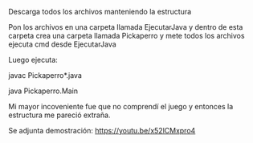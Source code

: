 Descarga todos los archivos manteniendo la estructura

Pon los archivos en una carpeta llamada EjecutarJava y dentro de esta carpeta crea una carpeta llamada Pickaperro y mete todos los archivos ejecuta cmd desde EjecutarJava

Luego ejecuta:

javac Pickaperro\*.java

java Pickaperro.Main


Mi mayor incoveniente fue que no comprendí el juego y entonces la estructura me pareció extraña.

Se adjunta demostración: https://youtu.be/x52lCMxpro4

